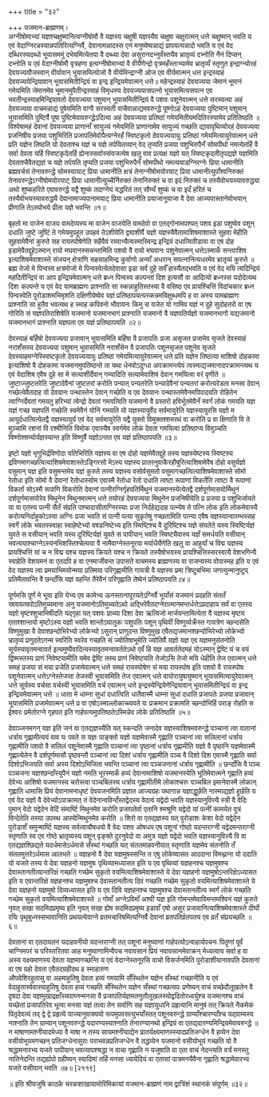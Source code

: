 +++
title = "३२"

+++
यजमान-ब्राह्मणम्।  
अग्नीषोमाभ्यां यज्ञश्चक्षुष्मानित्यग्नीषोमौ वै यज्ञस्य चक्षुषी यज्ञस्यैव चक्षुषा चक्षुरात्मन् धत्ते चक्षुष्मान् भवति य एवं वेदाग्निरन्नस्यान्नपतिरित्यग्निर्वै, देवानामन्नादस्स एनं मनुष्येष्वन्नाद्यं प्रापयत्यन्नादो भवति य एवं वेद दब्धिरस्यदब्धो भूयासममुं दभेयमित्येतया वै दब्ध्या देवा असुरानदभ्नुवँस्तयैव भ्रातृव्यं दभ्नोति नैनं दिप्सन् दभ्नोति य एवं वेदाग्नीषोमौ वृत्रहणा इत्यग्नीषोमाभ्यां वै वीर्येणेन्द्रो वृत्रमहँस्ताभ्यामेव भ्रातृव्यँ स्तृणुत इन्द्राग्न्योरहं देवयज्ययौजस्वान् वीर्यावान् भूयासमित्योजो वै वीर्यमिन्द्राग्नी ओज एव वीर्यमात्मन् धत्त इन्द्रस्याहं देवयज्ययेन्द्रियावान् भूयासमितीन्द्रियं वा इन्द्र इन्द्रियमेवात्मन् धत्ते॥ महेन्द्रस्याहं देवयज्यया जेमानं भूमानं गमेयमिति जेमानमेव भूमानमुपैतीन्द्रस्याहं विमृधस्य देवयज्ययासपत्नो भूयासमित्यसपत्न एव भवतीन्द्रस्याहमिन्द्रियावतो देवयज्यया पशुमान् भूयासमितीन्द्रियं वै पशवः पशूनेवात्मन् धत्ते सरस्वत्या अहं देवयज्यया वाचमन्नाद्यं पुषेयमिति वाग्वै सरस्वती वाचैवान्नाद्यमवरुन्द्धे पूष्णोऽहं देवयज्यया पुष्टिमान् पशुमान् भूयासमिति पुष्टिर्वै पूषा पुष्टिमेवावरुन्द्धेऽदित्या अहं देवयज्यया प्रतिष्ठां गमेयमितीयमदितिरस्यामेव प्रतितिष्ठति ॥ विश्वेषामहं देवानां देवयज्यया प्राणानाँ सायुज्यं गमेयमिति प्राणानामेव सायुज्यं गच्छति द्यावापृथिव्योरहं देवयज्यया प्रजनिषीय प्रजया पशुभिरिति प्रजापतिमेवोपैत्यग्नेरहँ स्विष्टकृतो देवयज्ययायुः प्रतिष्ठां गमेयमित्यायुरेवात्मन् धत्ते प्रति यज्ञेन तिष्ठति यो देवताश्च यज्ञं च यज्ञे तर्पयितव्यान् वेद तृप्यति प्रजया पशुभिरुपैनँ सोमपीथो नमत्येतर्हि वै सर्वा देवता यर्हि स्विष्टकृदेतर्हि ह्येनास्सर्वास्संयजत्येष खलु वाव प्रत्यक्षं यज्ञो यत् स्विष्टकृदतीतृपद्यज्ञे यज्ञमिति देवताश्चैवैतद्यज्ञं च यज्ञे तर्पयति तृप्यति प्रजया पशुभिरुपैनँ सोमपीथो नमत्ययाडग्निरग्नेः प्रिया धामानीति ब्रह्मवर्चसं तेनावरुन्द्धे सोमस्यायाट् प्रिया धामानीति क्षत्रं तेनाग्नीषोमयोरयाट् प्रिया धामानीत्युपाँश्वनिरुक्तं तेनावरुन्द्धेऽग्नीषोमयोरयाट् प्रिया धामानीत्युच्चैर्निरुक्तं तेनानिरुक्तं च वा इदं निरुक्तं च तस्यैवोभयस्यावरुद्ध्या अथो शुष्कहरिते एवावरुन्द्धे यद्वै शुष्कं तदाग्नेयं यद्धरितं तत् सौम्यँ शुष्कं च वा इदँ हरितं च तस्यैवोभयस्यावरुद्ध्यै देवानामाज्यपानामयाट् प्रिया धामानीति प्रयाजानुयाजा वै देवा आज्यपास्तानेवोभयान् प्रीणाति तेऽस्योभये प्रीता यज्ञे भवन्ति ॥१॥  
  
बृहतो मा वाजेन वाजय वामदेव्यस्य मा वाजेन वाजयेति वामदेवो वा एतद्गोनामपश्यत् पशव इडा पशुष्वेव पशून् दधाति जुष्टे जुष्टिं ते गमेयमुपहूत उपहवं तेऽशीयेति द्व्याशीर्वै यज्ञो यज्ञस्यैवैतामाशिषमाशास्ते सुहवा मेहीति सुहवामेवैनां कुरुते सह रायस्पोषेणेति सहैवैवं रय्याभ्यैत्यस्मास्विन्द्र इन्द्रियं दधात्वितीडाया वा एष दोह इडामेवैतद्दुहेऽस्मान् रायो मघवानस्सचन्तामिति पशवो वै रायो मघवानः पशूनेवात्मन् धत्तेऽस्माकँ सन्त्वाशिष इत्याशिषमेवाशास्ते संजयन् क्षेत्राणि सहसाहमिन्द्र कुर्वाणो अन्याँ अधरान् सपत्नानित्यधरमेव भ्रातृव्यं कुरुते ॥ ब्रह्म तेजो मे पिन्वस्व क्षत्रमोजो मे पिन्वस्वेत्येतदेवासा इडा सर्वं दुहे सर्वँ हास्यैतद्भवति य एवं वेद मयि त्यदिन्द्रियं महदितीन्द्रियं वा आप इन्द्रियमेवात्मन् धत्ते ब्रध्न पिन्वस्व कल्पन्तां दिश इत्यसौ वा आदित्यो ब्रध्नस्स यदोदेत्यथ दिशः कल्पन्ते य एवं वेद यामब्राह्मणः प्राश्नाति सा स्कन्नाहुतिस्तस्या वै वसिष्ठ एव प्रायश्चित्तिं विदांचकार ब्रध्न पिन्वस्वेति पुरोडाशमभिमृशति दक्षिणीयेष्वेव यज्ञं प्रतिष्ठापयत्यस्कन्नमविक्षुब्धमपि ह वा अस्य यामब्राह्मणः प्राश्नाति सा हुतैव भवत्यथ ह स्माह कपिवनो भौवायनः किमु स यजेत यो गामिव यज्ञं न दुहे सुदोहतरो वा एष गोरिति सं यज्ञपतिराशिषेति यजमानो यजमानभागं प्राश्नाति यजमानो वै यज्ञपतिर्यज्ञो यजमानभागो यद्यजमानो यजमानभागं प्राश्नाति यज्ञपता एव यज्ञं प्रतिष्ठापयति ॥२॥  
  
देवस्याहं बर्हिषो देवयज्यया प्रजावान् भूयासमिति बर्हिषा वै प्रजापतिः प्रजा असृजत प्रजामेव सृजते देवस्याहं नराशँसस्य देवयज्यया पशुमान् भूयासमिति नराशँसेन वै प्रजापतिः पशूनसृजत पशूनेव सृजते देवस्याहमग्नेस्स्विष्टकृतो देवयज्ययायुः प्रतिष्ठां गमेयमित्यायुरेवात्मन् धत्ते प्रति यज्ञेन तिष्ठत्या माशिषो दोहकामा इत्याशिषो वै दोहकामा यजमानमुपतिष्ठन्ते ता यथा धेनवोऽदुग्धा अपक्रामन्त्येवं त्वस्माद्यजमानादपक्रामन्त्यथ य एवं वेदाशिष एवैष दुहे सा मे सत्याशीर्देवान् गम्यादिति सत्यामेवाशिषं देवान् गमयित्वा वरं वृणीते ॥ जुष्टाज्जुष्टतरेति जुष्टादेवैनां जुष्टतरां करोति पन्यात् पन्यतरेति पन्यादेवैनां पन्यतरां करोत्यरेडता मनसा देवान् गच्छेत्येवैतदाह यो देवयानः पन्थास्तेन देवान् गच्छेति य एव देवयानः पन्थास्तमेवैनमपिपादयति रोहितेन त्वाग्निर्देवतां गमयतु हरिभ्यां त्वेन्द्रो देवतां गमयत्विति यजमानो वै प्रस्तरो हविर्भूतमेवैनँ स्वर्गं लोकं गमयति यज्ञ यज्ञं गच्छ यज्ञपतिं गच्छेति स्वमेवैनं योनिं गमयति यो यज्ञस्यायुर्वेद सर्वमायुरेति यज्ञस्यायुरसि यज्ञो म आयुर्दधात्वित्येतद्वै यज्ञस्यायुर्य एवं वेद सर्वमायुरेति यद्वै युक्तो विमुक्तश्शमरथं वा करोति प्र वा क्षिणाति वि ते मुञ्चामि रशनां वि रश्मीनिति विमोक एवास्यैष स्वर्गमेव लोकं देवता गमयित्वा प्रतिष्ठाप्य विमुञ्चति विष्णोश्शम्योर्यज्ञस्यान्त इति विष्णुर्वै यज्ञोऽन्तत एव यज्ञं प्रतिष्ठापयति ॥३॥  
  
इष्टो यज्ञो भृगुभिर्द्रविणोदा यतिभिरिति यज्ञस्य वा एष दोहो यज्ञमेवैतद्दुहे तस्य यज्ञस्येष्टस्य स्विष्टस्य द्रविणमागच्छत्वित्याशिषमेवाशास्तेऽङ्गिरसो मेऽस्य यज्ञस्य प्रातरनुवाकैरहौषुरित्याशिषामेवैष दोहो वसुर्यज्ञो वसुमान् यज्ञ इति वसुमन्तमेव यज्ञं कुरुते तस्य यज्ञस्य वसोर्वसुमतो वसुमागच्छत्वित्याशिषमेवाशास्ते सोमो रेतोधा इति सोमो वै देवानां रेतोधास्सोम एवास्मै रेतोधा रेतो दधाति त्वष्टा रूपाणां विकर्तेति त्वष्टा वै रूपाणां विकर्ता सोऽस्मै रूपाणि विकरोति देवानां पत्नीरग्निर्गृहपतिर्मिथुनं यजमानस्येत्येतद्वै दर्शपूर्णमासयोर्मिथुनं दर्शपूर्णमासयोरेव मिथुनेन मिथुनमात्मन् धत्ते तयोरहं देवयज्यया मिथुनेन प्रजनिषीयेति प्र प्रजया प्र पशुभिर्जायते या वा एतस्य पत्नी सैतँ संप्रति पश्चादासीताग्निरस्याः प्रजा निर्दहेद्यदाह पत्न्येष ते पत्नि लोक इति लोकमेवास्यै करोत्यनिर्दाहुकोऽस्या अग्निः प्रजा भवति सं पत्नी पत्या सुकृतेषु गच्छतामिति पत्न्या एवैष यज्ञस्यान्वारम्भस्सह स्वर्गे लोके भवतस्स्वाहा स्वाहेष्टेभ्यो वषडनिष्टेभ्य इति स्विष्टिश्च वै दुरिष्टिश्च यज्ञे संयतेते यस्य स्विष्टिर्यज्ञं युवते स वसीयान् भवति यस्य दुरिष्टिर्यज्ञं युवते स पापीयान् भवति स्विष्ट्यैवास्य यज्ञँ समर्धयति वसीयान् भवत्ययाश्चाग्नेऽस्यनभिशस्तिश्चेत्यया वै नामैवाग्नेस्तनूरया मर्याधैर्येणेति खलु वा आहुर्यां च विद्म यज्ञस्य प्रायश्चित्तिं यां च न विद्म यश्च यज्ञस्य क्रियते यश्च न क्रियते तस्यैषोभयस्य प्रायश्चित्तिस्सरस्वत्यै वेशभगिन्यै स्वाहेति वेशयमनं वा एतदपि ह वा एनमाजीवन्त उपासते वाचमस्य ब्राह्मणस्य वा राजन्यस्य वोपास्मह इति य एवं वेद यज्ञस्य त्वा प्रमयाभिमयोन्मया प्रतिमया परिगृह्णामीति गायत्री वै यज्ञस्य प्रमा त्रिष्टुबभिमा जगत्युन्मानुष्टुप् प्रतिमैतावन्ति वै छन्दाँसि यज्ञं वहन्ति तैरेवैनं परिगृह्णाति तेष्वेनं प्रतिष्ठापयति॥४॥  
  
पूर्णमसि पूर्णं मे भूया इति येभ्य एव कामेभ्य ऊनस्तानापूरयतेऽग्निर्वै भूयाँसं यजमानं प्रदहति संततँ स्रावयत्यपोऽतिमुच्यमाना अनु यजमानोऽतिमुच्यतेऽथो अद्भिरेवैतदग्नेरात्मानमन्तर्धत्तेऽप्रदाहाय सर्वं वा एतस्य यज्ञो मृष्टश्शुचाभिषीदति यद्गृहा यत् पशवः प्राच्या दिशा देवा ऋत्विजो मार्जयन्तामित्येता वै यज्ञस्य मृष्टय एताश्शान्तयो मृष्टोऽस्य यज्ञो भवति शान्तोऽघातुकः पशुपतिः पशून् पृथिवीं विष्णुर्व्यक्रँस्त गायत्रेण च्छन्दसेति विष्णुमुखा वै देवाश्छन्दोभिरेभ्यो लोकेभ्यो ऽसुरान् प्राणुदन्त विष्णुमुख एवैतद्यजमानश्छन्दोभिरेभ्यो लोकेभ्यो भ्रातृव्यं प्रणुदतेऽगन्म स्वरिति स्वरेव गच्छति सं ज्योतिषाभूमेति ज्योतिर्वै यज्ञो यज्ञ एव यज्ञमनुसंतनोति सूर्यस्यावृतमन्वावर्त इत्यमुष्यैवादित्यस्यावृतमन्वावर्ततेऽथो एवँ हि यज्ञ आवर्ततेदमहं योऽस्मान् द्वेष्टि यं च वयं द्विष्मस्तस्य प्राणं निवेष्टयामीति यमेव द्वेष्टि तस्य प्राणं निवेष्टयति तेजोऽसि तेजो मयि धेहीति तेज एवात्मन् धत्ते समहं प्रजया सं मया प्रजेति प्रजामेवात्मन् धत्ते समहं रायस्पोषेण सं मया रायस्पोष इति पशवो वै रायस्पोषः पशूनेवात्मन् धत्तेऽग्नेस्तेजसा तेजस्वी भूयासमिति तेज एवात्मन् धत्ते वायोरायुषायुष्मान् भूयासमित्यायुरेवात्मन् धत्ते सूर्यस्य वर्चसा वर्चस्वी भूयासमिति वर्च एवात्मन् धत्ते इन्द्रस्येन्द्रियेणेन्द्रियावान् भूयासमितीन्द्रियं वा इन्द्र इन्द्रियमेवात्मन् धत्ते ॥ धाता मे धाम्ना सुधां दधात्विति धातैवास्मै धाम्ना सुधां दधाति प्रजापतेः प्रजया प्रजावान् भूयासमिति प्रजामेवात्मन् धत्ते प्र वा एषोऽस्माल्लोकाच्च्यवते यः प्रक्रमान प्रक्रामति च्छन्दोभिर्हि पराङ् रोहति स ईश्वरः प्रमेतोरग्ने गृहपत इति गार्हपत्यमुपतिष्ठतेऽस्मिन्नेव लोके प्रतितिष्ठति ॥५॥  
  
देवाञ्जनमगन् यज्ञ इति जनं वा एतद्यज्ञस्यैति यत् स्कन्दति जनादेव यज्ञस्याशिषमवरुन्द्धे पञ्चानां त्वा वातानां धर्त्राय गृह्णामीत्ययं वाव यः पवते स यज्ञः पाङ्क्तो यज्ञो यज्ञमेवास्मै गृह्णाति पञ्चानां त्वा सलिलानां धर्त्राय गृह्णामीति पशवो वै सलिलं पशूनेवास्मै गृह्णाति पञ्चानां त्वा पृष्ठानां धर्त्राय गृह्णामीति यज्ञो वै पृष्ठानि यज्ञमेवास्मै गृह्णात्येतेन वै दर्शपूर्णमासौ पृष्ठवन्तौ पञ्चानां त्वा दिशां धर्त्राय गृह्णामीति पञ्च वै दिशो दिश एवास्मै गृह्णाति सर्वा दिशोऽभिजयति सर्वा अस्य दिशोऽभिजिता भवन्ति पञ्चानां त्वा पञ्चजनानां धर्त्राय गृह्णामीति ॥ छन्दाँसि वै पञ्च पञ्चजना यज्ञश्छन्दाँस्युपैनं यज्ञो नमति भूरस्माकँ हव्यं देवानामाशिषो यजमानस्येति भूतिमेवात्मने गृह्णाति हव्यं देवेभ्य आशिषो यजमानस्य चरोस्त्वा पञ्चबिलस्य धर्त्राय गृह्णामीतीमे लोकाश्चरुः पञ्चबिल इमानेवास्मै लोकान् गृह्णाति धामासि प्रियं देवानामनाधृष्टं देवयजनमिति प्रज्ञात आज्यग्रहः पथागान्न यज्ञाद्धूर्छति नास्माद्यज्ञो हूर्छति य एवं वेद यज्ञो वै देवेभ्योऽपाक्रामत् तं वेदेनान्वविन्दँस्तद्वेदस्य वेदत्वं यद्वेदो भवति यज्ञस्यानुवित्त्यै स्त्री वै वेदिः पुमान् वेदो यद्वेदेन वेदिं संमार्ष्टि मिथुनमेव करोति प्रजापतेर्वा एतानि श्मश्रूणि यद्वेदो यां पत्नीं कामयेत पुत्रं विन्देतेति तस्या उपस्थ आस्येन्मिथुनमेव करोति ॥ शिरो वा एतद्यज्ञस्य यत् पुरोडाशः केशा वेदो यद्वेदेन पुरोडाशँ समुन्मार्ष्टि यज्ञस्य सर्वत्वायौषधयो वै वेदः पशव ओषधय एष पशूनां गोष्ठो यदन्तराग्नी यद्वेदमन्तराग्नी स्तृणाति स्व एव गोष्ठे भ्रातृव्यस्य पशून् वृङ्क्ते दुरनुवेदो वा अमुत्र यज्ञो यद्वेदो भवति यज्ञस्यानुवित्त्यै वि वा एतद्यज्ञश्छिद्यते यदर्धमासेऽर्धमासे सँस्थां गच्छति यत् संततमाहवनीयात् स्तृणाति यज्ञमेव संतनोति तँ संततमुत्तरेऽर्धमास आलभते ॥ यज्ञहनो वै देवा यज्ञमुषस्सन्ति त एषु लोकेष्वासत आददाना विमथ्नाना यो ददाति यो यजते तस्य ये देवा यज्ञहनो यज्ञमुषः पृथिव्यामध्यासत इति य एव पृथिव्यां यज्ञहनश्च यज्ञमुषश्च देवास्तानतीत्यान्तरिक्षं गच्छति गच्छेम सुकृतो वयमित्याशिषमेवाशास्ते ये देवा यज्ञहनो यज्ञमुषोऽन्तरिक्षेऽध्यासत इति य एवान्तरिक्षे यज्ञहनश्च यज्ञमुषश्च देवास्तानतीत्य दिवं गच्छति गच्छेम सुकृतो वयमित्याशिषमेवाशास्ते ये देवा यज्ञहनो यज्ञमुषो दिव्यध्यासत इति य एव दिवि यज्ञहनश्च यज्ञमुषश्च देवास्तानतीत्य स्वर्गं लोकं गच्छति गच्छेम सुकृतो वयमित्याशिषमेवाशास्ते ॥ गोमाँ अग्नेऽविमाँ अश्वी यज्ञ इति गोमन्तमेवाविमन्तमश्विनं यज्ञं कुरुते नृवत् सखा सदमिदप्रमृष्य इति नृवत् सखा ह्येष सदमिदप्रमृष्य इडावाँ एषो असुर प्रजावानित्याशिषमेवाशास्ते दीर्घो रयिः पृथुबुध्नस्सभावानिति प्रथयत्येवाग्ने व्रतमचारिषमित्यग्निर्वै देवानां व्रतपतिर्व्रतपतय एव व्रतँ संप्रयच्छति ॥६॥  
  
देवतानां वा एतदायतनं यदाहवनीयो यदन्तराग्नी तत् पशूनां मनुष्याणां गार्हपत्योऽन्वाहार्यपचनः पितॄणां पूर्वं चाग्निमपरं च परिस्तरितवा आह मनुष्याणामिन्वैपच नवावसानं प्रियं नवावसानमेवाक्रन् मेध्यत्वाय सर्वा ह वा अस्य यक्ष्यमाणस्य देवता यज्ञमागच्छन्ति य एवं वेदाग्नेस्तनूरसि वाचो विसर्जनमिति पुरोडाशीयानावपति देवतानां वा एष ग्रहो देवता एवैतदग्रहीदथ ह स्माहारुण  
औपवेशिरहुतासु वा अहमाहुतिषु देवता हव्यं गमयामि सँस्थितेन यज्ञेन सँस्थां गच्छानीति य एवं वेदाहुतास्वेवास्याहुतिषु देवता हव्यं गच्छति सँस्थितेन यज्ञेन सँस्थां गच्छत्यपः प्रणेष्यन् वाचं यच्छेदौलूखलेन वै दृषदा देवा यज्ञमुखाद्रक्षाँस्यपाघ्नन्मनसा वै प्रजापतिर्यज्ञमतनुतौलूखलस्योद्वदितोरध्वर्युश्च यजमानश्च वाचं यच्छेतां प्रजापतिरेव भूत्वा मनसा यज्ञं तत्वा तेन सर्वाणि सह यज्ञायुधानि प्रहृत्यानि मानुषं तत् क्रियते नैकमेकं पितृदेवत्यं तद् द्वे द्वे प्रहृत्ये याज्यानुवाक्ययो रूपमुपवसत्युभयाँस्तत् पशूनवरुन्द्धे ग्राम्याँश्चारण्याँश्च यद्ग्राम्यस्य नाश्नाति तेन ग्राम्यान् पशूनवरुन्द्धे यदारण्यस्याश्नाति तेनारण्यानथो इन्द्रियं वा एतद्यदारण्यमिन्द्रियमेवावरुन्द्धे ॥ न माषाणामश्नीयादमेध्या वै माषा न तस्य सायमश्नीयाद्येन प्रातर्यक्ष्यमाणस्स्यादप्रतिजग्धेन वै हव्येन देवा वसीयोभूयमगच्छन् प्रतिजग्धेनासुराः पराभवन्नप्रतिजग्धेन वै तद्धव्येन यजमानो वसीयोभूयं गच्छति यो वै श्रद्धामनारभ्य यजते पापीयान् भवत्यापश्श्रद्धा न वाचा गृह्णाति न यजुषाति वा एता वाचं नेदन्त्यति वर्त्रं मनस्तु नातिनेदन्ति तद्यर्ह्यपो ग्रहीष्यन् स्यादिमां तर्हि मनसा ध्यायेदियं वा एतासां पात्रमनयैवैना गृह्णाति श्रद्धामेवारभ्य यजते वसीयान् भवति ॥७॥ [२११९]  
  
  
॥ इति श्रीयजुषि काठके चरकशाखायामोरिमिकायां यजमान-ब्राह्मणं नाम द्वात्रिंशं स्थानकं संपूर्णम् ॥३२॥